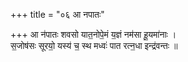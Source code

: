 +++
title = "०६ आ नपातः"

+++
आ न॑पातः शवसो यात॒नोपे॒मं य॒ज्ञं नम॑सा हू॒यमा॑नाः ।  
स॒जोष॑सः सूरयो॒ यस्य॑ च॒ स्थ मध्वः॑ पात रत्न॒धा इन्द्र॑वन्तः ॥